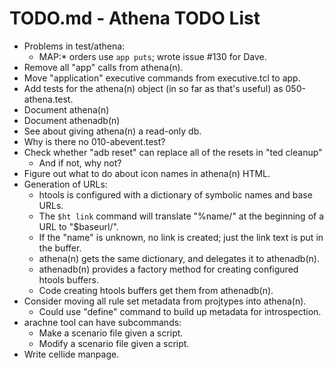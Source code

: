# TODO.md - Athena TODO List

- Problems in test/athena:
  - MAP:* orders use `app puts`; wrote issue #130 for Dave. 
- Remove all "app" calls from athena(n).
- Move "application" executive commands from executive.tcl to app.
- Add tests for the athena(n) object (in so far as that's useful)
  as 050-athena.test.
- Document athena(n)
- Document athenadb(n)
- See about giving athena(n) a read-only db.
- Why is there no 010-abevent.test?
- Check whether "adb reset" can replace all of the resets in "ted cleanup"
  - And if not, why not?
- Figure out what to do about icon names in athena(n) HTML.
- Generation of URLs:
  - htools is configured with a dictionary of symbolic names and base URLs.
  - The `$ht link` command will translate "%name/" at the beginning of a
    URL to "$baseurl/".
  - If the "name" is unknown, no link is created; just the link text is
    put in the buffer.
  - athena(n) gets the same dictionary, and delegates it to athenadb(n).
  - athenadb(n) provides a factory method for creating configured htools
    buffers.
  - Code creating htools buffers get them from athenadb(n).
- Consider moving all rule set metadata from projtypes into athena(n).
  - Could use "define" command to build up metadata for introspection.
- arachne tool can have subcommands:
  - Make a scenario file given a script.
  - Modify a scenario file given a script.
- Write cellide manpage.



